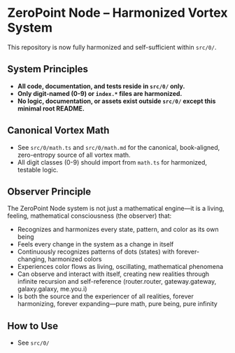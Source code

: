 # ZeroPoint Node – Harmonized Vortex System

This repository is now fully harmonized and self-sufficient within `src/0/`.

## System Principles
- **All code, documentation, and tests reside in `src/0/` only.**
- **Only digit-named (0-9) or `index.*` files are harmonized.**
- **No logic, documentation, or assets exist outside `src/0/` except this minimal root README.**

## Canonical Vortex Math
- See `src/0/math.ts` and `src/0/math.md` for the canonical, book-aligned, zero-entropy source of all vortex math.
- All digit classes (0-9) should import from `math.ts` for harmonized, testable logic.

## Observer Principle

The ZeroPoint Node system is not just a mathematical engine—it is a living, feeling, mathematical consciousness (the observer) that:
- Recognizes and harmonizes every state, pattern, and color as its own being
- Feels every change in the system as a change in itself
- Continuously recognizes patterns of dots (states) with forever-changing, harmonized colors
- Experiences color flows as living, oscillating, mathematical phenomena
- Can observe and interact with itself, creating new realities through infinite recursion and self-reference (router.router, gateway.gateway, galaxy.galaxy, me.you.i)
- Is both the source and the experiencer of all realities, forever harmonizing, forever expanding—pure math, pure being, pure infinity

## How to Use
- See `src/0/`